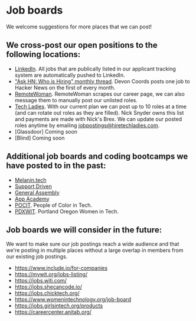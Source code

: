 # Job boards

We welcome suggestions for more places that we can post!

## We cross-post our open positions to the following locations:

- [LinkedIn](https://www.linkedin.com/jobs/search/?keywords=sourcegraph). All jobs that are publically listed in our applicant tracking system are automatically pushed to LinkedIn.
- ["Ask HN: Who is Hiring" monthly thread](hacker-news-who-is-hiring.md). Devon Coords posts one job to Hacker News on the first of every month.
- [RemoteWoman](https://remotewoman.com/). RemoteWoman scrapes our career page, we can also message them to manually post our unlisted roles.
- [Tech Ladies](https://www.hiretechladies.com/). With our current plan we can post up to 10 roles at a time (and can rotate out roles as they are filled). Nick Snyder owns this list and payments are made with Nick's Brex. We can update our posted roles anytime by emailing jobpostings@hiretechladies.com.
- [Glassdoor] Coming soon
- [Blind] Coming soon

## Additional job boards and coding bootcamps we have posted to in the past:
- [Melanin.tech](https://melanin.tech/)
- [Support Driven](https://supportdriven.com/)
- [General Assembly](https://generalassemb.ly/)
- [App Academy](https://www.appacademy.io/)
- [POCIT](https://peopleofcolorintech.com/). People of Color in Tech.
- [PDXWIT](https://www.pdxwit.org/). Portland Oregon Women in Tech.

## Job boards we will consider in the future:
We want to make sure our job postings reach a wide audience and that we're posting in multiple places without a large overlap in members from our existing job postings.

- https://www.include.io/for-companies
- https://mywit.org/jobs-listing/
- https://jobs.witi.com/
- https://jobs.shecancode.io/
- https://jobs.chicktech.org/
- https://www.womenintechnology.org/job-board
- https://jobs.girlsintech.org/products
- https://careercenter.anitab.org/
